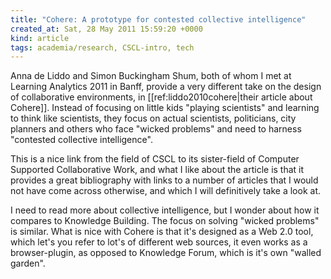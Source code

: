 ```yaml
---
title: "Cohere: A prototype for contested collective intelligence"
created_at: Sat, 28 May 2011 15:59:20 +0000
kind: article
tags: academia/research, CSCL-intro, tech
---
```


Anna de Liddo and Simon Buckingham Shum, both of whom I met at Learning
Analytics 2011 in Banff, provide a very different take on the design of
collaborative environments, in [[ref:liddo2010cohere|their article about
Cohere]]. Instead of focusing on little kids "playing scientists" and
learning to think like scientists, they focus on actual scientists,
politicians, city planners and others who face "wicked problems" and
need to harness "contested collective intelligence".

This is a nice link from the field of CSCL to its sister-field of
Computer Supported Collaborative Work, and what I like about the article
is that it provides a great bibliography with links to a number of
articles that I would not have come across otherwise, and which I will
definitively take a look at.

I need to read more about collective intelligence, but I wonder about
how it compares to Knowledge Building. The focus on solving "wicked
problems" is similar. What is nice with Cohere is that it's designed as
a Web 2.0 tool, which let's you refer to lot's of different web sources,
it even works as a browser-plugin, as opposed to Knowledge Forum, which
is it's own "walled garden".
